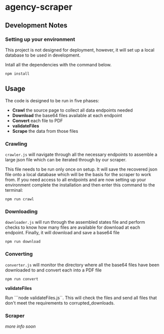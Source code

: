 # agency-scraper

## Development Notes
### Setting up your environment
This project is not designed for deployment, however, it will set up a local database to be used in development. 

Intall all the dependencies with the command below.

```terminal
npm install
```

## Usage
The code is designed to be run in five phases:
- **Crawl** the source page to collect all data endpoints needed 
- **Download** the base64 files available at each endpoint
- **Convert** each file to PDF
- **validateFiles**
- **Scrape** the data from those files


### Crawling
`crawler.js` will navigate through all the necessary endpoints to assemble a large json file which can be iterated through by our scraper.

This file needs to be run only once on setup. It will save the recovered json file onto a local database which will be the basis for the scraper to work from. If you need access to all endpoints and are now setting up your environment complete the installation and then enter this command to the terminal:

```terminal
npm run crawl
```

### Downloading
`downloader.js` will run through the assembled states file and perform checks to know how many files are available for download at each endpoint. Finally, it will download and save a base64 file

```terminal
npm run download
```

### Converting
`converter.js` will monitor the directory where all the base64 files have been downloaded to and convert each into a PDF file

```terminal
npm run convert
```

**validateFiles**

Run ```node validateFiles.js``. This will check the files and send all files that don't meet the requirements to corrupted_downloads.

### Scraper
*more info soon*